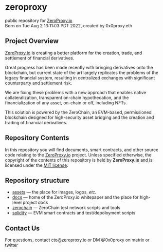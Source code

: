 # zeroproxy
public repository for [ZeroProxy.io](https://zeroproxy.io)  
Born on Tue Aug  2 13:11:03 PDT 2022, created by 0x0proxy.eth

## Project Overview
[ZeroProxy.io](https://zeroproxy.io) is creating a better platform for
the creation, trade, and settlement of financial derivatives. 

Great progress has been made recently with bringing derivatives onto
the blockchain, but current state of the art largely replicates the
problems of the legacy financial system, resulting in centralized
exchanges with significant counterparty and settlement risk.

We are fixing these problems with a new approach that enables native
collateralization, transparent on-chain hypothecation, and the
financialization of any asset, on-chain or off, including NFTs. 

This solution is powered by the ZeroChain, an EVM-based, permissioned
blockchain designed for high-security asset bridging and the creation
and trading of financial derivatives.

## Repository Contents
In this repository you will find documents, smart contracts, and other
source code relating to the [ZeroProxy.io](https://zeroproxy.io)
project. Unless specified otherwise, the copyright of the contents of
this repository is held by **ZeroProxy.io** and is licensed under the [MIT
license](https://opensource.org/licenses/MIT).

## Repository structure
 * [assets](./assets) &mdash; the place for images, logos, *etc.*
 * [docs](./docs) &mdash; home of the ZeroProxy.io whitepaper and the
   place for high-level project docs
 * [zerochain](./zerochain) &mdash; ZeroChain test network scripts and tools
 * [solidity](./solidity) — EVM smart contracts and test/depoloyment scripts

## Contact Us

For questions, contact cto@zeroproxy.io or DM @0x0proxy on matrix or twitter
